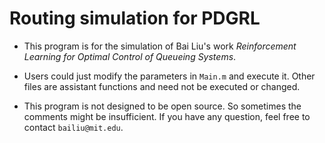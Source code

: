 # Routing simulation for PDGRL

* This program is for the simulation of Bai Liu's work *Reinforcement Learning for Optimal Control of Queueing Systems*.

* Users could just modify the parameters in `Main.m` and execute it. Other files are assistant functions and need not be executed or changed.

* This program is not designed to be open source. So sometimes the comments might be insufficient. If you have any question, feel free to contact `bailiu@mit.edu`.
